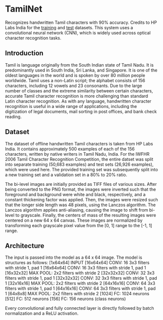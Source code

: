 # TamilNet
Recognizes handwritten Tamil characters with 90% accuracy. Credits to HP Labs India for the [training](http://shiftleft.com/mirrors/www.hpl.hp.com/india/research/penhw-resources/tamil-iwfhr06-train.html) and [test](http://shiftleft.com/mirrors/www.hpl.hp.com/india/research/penhw-resources/tamil-iwfhr06-test.html) datasets. This system uses a convolutional neural network (CNN), which is widely used across optical character recognition tasks.

## Introduction
Tamil is language originally from the South Indian state of Tamil Nadu. It is predominantly used in South India, Sri Lanka, and Singapore. It is one of the oldest languages in the world and is spoken by over 80 million people worldwide. Tamil uses a non-Latin script; the alphabet consists of 156 characters, including 12 vowels and 23 consonants. Due to the large number of classes and the extreme similarity between certain characters, accurate Tamil character recognition is more challenging than standard Latin character recognition. As with any language, handwritten character recognition is useful in a wide range of applications, including the digitization of legal documents, mail sorting in post offices, and bank check reading.

## Dataset
The dataset of offline handwritten Tamil characters is taken from HP Labs India. It contains approximately 500 examples of each of the 156 characters, written by native writers in Tamil Nadu, India. For the IWFHR 2006 Tamil Character Recognition Competition, the entire datset was split into separate training (50,683 examples) and test sets (26,926 examples), which were used here. The provided training set was subsequently split into a new training set and a validation set in a 80% to 20% ratio.

The bi-level images are initially provided as TIFF files of various sizes. After being converted to the PNG format, the images were inverted such that the foreground and background were white and black, respectively, and a constant thickening factor was applied. Then, the images were resized such that the longer side length was 48 pixels, using the Lanczos algorithm. The Lanczos algorithm applies anti-aliasing, causing the image to shift from bi-level to grayscale. Finally, the centers of mass of the resulting images were centered on a new 64 x 64 canvas. These images are normalized by transforming each grayscale pixel value from the [0, 1] range to the [-1, 1] range.

## Architecture
The input is passed into the model as a 64 x 64 image. The model is structures as follows:
[1x64x64] INPUT
[16x64x64] CONV: 16 3x3 filters with stride 1, pad 1
[16x64x64] CONV: 16 3x3 filters with stride 1, pad 1
[16x32x32] MAX POOL: 2x2 filters with stride 2
[32x32x32] CONV: 32 3x3 filters with stride 1, pad 1
[32x32x32] CONV: 32 3x3 filters with stride 1, pad 1
[32x16x16] MAX POOL: 2x2 filters with stride 2
[64x16x16] CONV: 64 3x3 filters with stride 1, pad 1
[64x16x16] CONV: 64 3x3 filters with stride 1, pad 1
[64x8x8] MAX POOL: 2x2 filters with stride 2
[1024] FC: 1024 neurons
[512] FC: 512 neurons
[156] FC: 156 neurons (class neurons)

Every convolutional and fully connected layer is directly followed by batch normalization and a ReLU activation.
